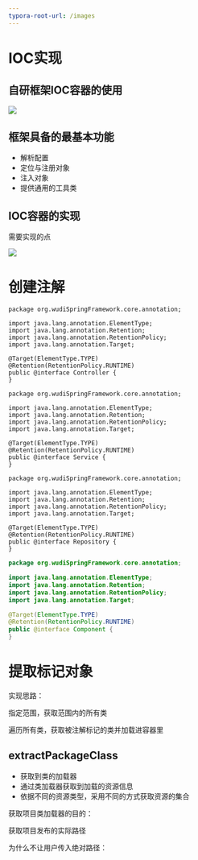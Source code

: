 ```yaml
---
typora-root-url: /images
---
```


# IOC实现

## 自研框架IOC容器的使用



![](/26.png)



## 框架具备的最基本功能

* 解析配置
* 定位与注册对象
* 注入对象
* 提供通用的工具类

## IOC容器的实现

需要实现的点

![](/27.png)



# 创建注解



```
package org.wudiSpringFramework.core.annotation;

import java.lang.annotation.ElementType;
import java.lang.annotation.Retention;
import java.lang.annotation.RetentionPolicy;
import java.lang.annotation.Target;

@Target(ElementType.TYPE)
@Retention(RetentionPolicy.RUNTIME)
public @interface Controller {
}
```



```
package org.wudiSpringFramework.core.annotation;

import java.lang.annotation.ElementType;
import java.lang.annotation.Retention;
import java.lang.annotation.RetentionPolicy;
import java.lang.annotation.Target;

@Target(ElementType.TYPE)
@Retention(RetentionPolicy.RUNTIME)
public @interface Service {
}
```



```
package org.wudiSpringFramework.core.annotation;

import java.lang.annotation.ElementType;
import java.lang.annotation.Retention;
import java.lang.annotation.RetentionPolicy;
import java.lang.annotation.Target;

@Target(ElementType.TYPE)
@Retention(RetentionPolicy.RUNTIME)
public @interface Repository {
}
```



```java
package org.wudiSpringFramework.core.annotation;

import java.lang.annotation.ElementType;
import java.lang.annotation.Retention;
import java.lang.annotation.RetentionPolicy;
import java.lang.annotation.Target;

@Target(ElementType.TYPE)
@Retention(RetentionPolicy.RUNTIME)
public @interface Component {
}
```



# 提取标记对象

实现思路：

指定范围，获取范围内的所有类

遍历所有类，获取被注解标记的类并加载进容器里

## extractPackageClass

* 获取到类的加载器
* 通过类加载器获取到加载的资源信息
* 依据不同的资源类型，采用不同的方式获取资源的集合

获取项目类加载器的目的：

获取项目发布的实际路径



为什么不让用户传入绝对路径：



